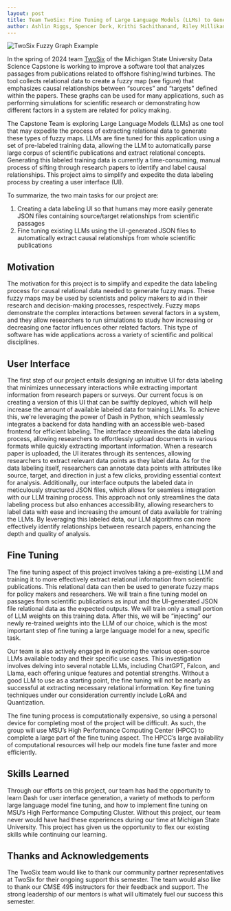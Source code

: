 ```yaml
---
layout: post 
title: Team TwoSix: Fine Tuning of Large Language Models (LLMs) to Generate Fuzzy Maps to Summarize Scientific Research
author: Ashlin Riggs, Spencer Dork, Krithi Sachithanand, Riley Millikan, Aadarsh Swaminathan
---
```


![TwoSix Fuzzy Graph Example](./images/TwoSix_Diagram.jpg)

In the spring of 2024 team [TwoSix](https://twosixtech.com/) of the Michigan State University Data Science Capstone is working to improve a software tool that analyzes passages from publications related to offshore fishing/wind turbines. The tool collects relational data to create a fuzzy map (see figure) that emphasizes causal relationships between “sources” and “targets” defined within the papers. These graphs can be used for many applications, such as performing simulations for scientific research or demonstrating how different factors in a system are related for policy making.
 
The Capstone Team is exploring Large Language Models (LLMs) as one tool that may expedite the process of extracting relational data to generate these types of fuzzy maps. LLMs are fine tuned for this application using a set of pre-labeled training data, allowing the LLM to automatically parse large corpus of scientific publications and extract relational concepts. Generating this labeled training data is currently a time-consuming, manual process of sifting through research papers to identify and label causal relationships. This project aims to simplify and expedite the data labeling process by creating a user interface (UI). 

To summarize, the two main tasks for our project are:
1.	Creating a data labeling UI so that humans may more easily generate JSON files containing source/target relationships from scientific passages
2.	Fine tuning existing LLMs using the UI-generated JSON files to automatically extract causal relationships from whole scientific publications

## Motivation
The motivation for this project is to simplify and expedite the data labeling process for causal relational data needed to generate fuzzy maps. These fuzzy maps may be used by scientists and policy makers to aid in their research and decision-making processes, respectively. Fuzzy maps demonstrate the complex interactions between several factors in a system, and they allow researchers to run simulations to study how increasing or decreasing one factor influences other related factors. This type of software has wide applications across a variety of scientific and political disciplines.

## User Interface
The first step of our project entails designing an intuitive UI for data labeling that minimizes unnecessary interactions while extracting important information from research papers or surveys. Our current focus is on creating a version of this UI that can be swiftly deployed, which will help increase the amount of available labeled data for training LLMs. To achieve this, we're leveraging the power of Dash in Python, which seamlessly integrates a backend for data handling with an accessible web-based frontend for efficient labeling. The interface streamlines the data labeling process, allowing researchers to effortlessly upload documents in various formats while quickly extracting important information. When a research paper is uploaded, the UI iterates through its sentences, allowing researchers to extract relevant data points as they label data. As for the data labeling itself, researchers can annotate data points with attributes like source, target, and direction in just a few clicks, providing essential context for analysis. Additionally, our interface outputs the labeled data in meticulously structured JSON files, which allows for seamless integration with our LLM training process. This approach not only streamlines the data labeling process but also enhances accessibility, allowing researchers to label data with ease and increasing the amount of data available for training the LLMs. By leveraging this labeled data, our LLM algorithms can more effectively identify relationships between research papers, enhancing the depth and quality of analysis.

## Fine Tuning
The fine tuning aspect of this project involves taking a pre-existing LLM and training it to more effectively extract relational information from scientific publications. This relational data can then be used to generate fuzzy maps for policy makers and researchers. We will train a fine tuning model on passages from scientific publications as input and the UI-generated JSON file relational data as the expected outputs. We will train only a small portion of LLM weights on this training data. After this, we will be “injecting” our newly re-trained weights into the LLM of our choice, which is the most important step of fine tuning a large language model for a new, specific task.

Our team is also actively engaged in exploring the various open-source LLMs available today and their specific use cases. This investigation involves delving into several notable LLMs, including ChatGPT, Falcon, and Llama, each offering unique features and potential strengths. Without a good LLM to use as a starting point, the fine tuning will not be nearly as successful at extracting necessary relational information. Key fine tuning techniques under our consideration currently include LoRA and Quantization.

The fine tuning process is computationally expensive, so using a personal device for completing most of the project will be difficult. As such, the group will use MSU’s High Performance Computing Center (HPCC) to complete a large part of the fine tuning aspect. The HPCC’s large availability of computational resources will help our models fine tune faster and more efficiently.

## Skills Learned
Through our efforts on this project, our team has had the opportunity to learn Dash for user interface generation, a variety of methods to perform large language model fine tuning, and how to implement fine tuning on MSU’s High Performance Computing Cluster. Without this project, our team never would have had these experiences during our time at Michigan State University. This project has given us the opportunity to flex our existing skills while continuing our learning.

## Thanks and Acknowledgements
The TwoSix team would like to thank our community partner representatives at TwoSix for their ongoing support this semester. The team would also like to thank our CMSE 495 instructors for their feedback and support. The strong leadership of our mentors is what will ultimately fuel our success this semester.
